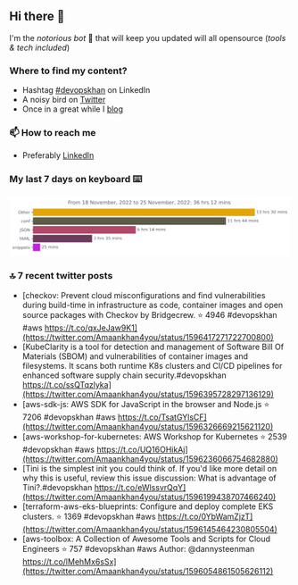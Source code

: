 <!--- [![Hits](https://hits.seeyoufarm.com/api/count/incr/badge.svg?url=https%3A%2F%2Fgithub.com%2Fakhan4u%2Fhit-counter&count_bg=%2379C83D&title_bg=%23555555&icon=&icon_color=%23E7E7E7&title=visits&edge_flat=false)](https://hits.seeyoufarm.com) --->

## Hi there 👋

I'm the _notorious bot_ 🤣 that will keep you updated will all opensource (_tools & tech included_) 

### Where to find my content?

* Hashtag [#devopskhan](https://www.linkedin.com/feed/hashtag/devopskhan) on LinkedIn
* A noisy bird on [Twitter](https://twitter.com/Amaankhan4you)
* Once in a great while I [blog](https://linuxparrot.com) 


### 📫 **How to reach me**

* Preferably [LinkedIn](https://www.linkedin.com/in/amaan-khan-linux-ninja)

### My last 7 days on keyboard ⌨️

<img src="https://github.com/akhan4u/akhan4u/blob/main/images/stat.svg" alt="Amaan's Wakatime Activity!"/>

### 🔝 7 recent twitter posts
<!-- DEVDOJO:START -->
- [checkov: Prevent cloud misconfigurations and find vulnerabilities during build-time in infrastructure as code, container images and open source packages with Checkov by Bridgecrew.
⭐️ 4946
#devopskhan #aws
https://t.co/qxJeJaw9K1](https://twitter.com/Amaankhan4you/status/1596417271722700800)
- [KubeClarity is a tool for detection and management of Software Bill Of Materials &lpar;SBOM&rpar; and vulnerabilities of container images and filesystems. It scans both runtime K8s clusters and CI/CD pipelines for enhanced software supply chain security.#devopskhan https://t.co/ssQTqzlyka](https://twitter.com/Amaankhan4you/status/1596395728297136129)
- [aws-sdk-js: AWS SDK for JavaScript in the browser and Node.js
⭐️ 7206
#devopskhan #aws
https://t.co/TsatGYlsCF](https://twitter.com/Amaankhan4you/status/1596326669215621120)
- [aws-workshop-for-kubernetes: AWS Workshop for Kubernetes
⭐️ 2539
#devopskhan #aws
https://t.co/UQ16OHikAj](https://twitter.com/Amaankhan4you/status/1596236066754682880)
- [Tini is the simplest init you could think of. If you&#39;d like more detail on why this is useful, review this issue discussion: What is advantage of Tini?.#devopskhan https://t.co/eWlssvrQqY](https://twitter.com/Amaankhan4you/status/1596199438707466240)
- [terraform-aws-eks-blueprints: Configure and deploy complete EKS clusters.
⭐️ 1369
#devopskhan #aws
https://t.co/0YbWamZjzT](https://twitter.com/Amaankhan4you/status/1596145464230805504)
- [aws-toolbox: A Collection of Awesome Tools and Scripts for Cloud Engineers
⭐️ 757
#devopskhan #aws
Author: @dannysteenman
https://t.co/lMehMx6sSx](https://twitter.com/Amaankhan4you/status/1596054861505626112)
<!-- DEVDOJO:END -->

<!-- ![Amaan's GitHub stats](https://github-readme-stats.vercel.app/api?username=akhan4u&count_private=true&show_icons=true&hide=contribs) -->
